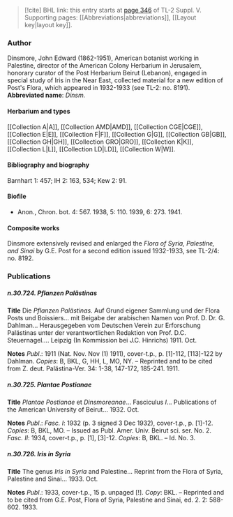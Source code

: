 > [!cite] BHL link: this entry starts at [page 346](https://www.biodiversitylibrary.org/page/33259392) of TL-2 Suppl. V.
> Supporting pages: [[Abbreviations|abbreviations]], [[Layout key|layout key]].

### Author

Dinsmore, John Edward (1862-1951), American botanist working in Palestine, director of the American Colony Herbarium in Jerusalem, honorary curator of the Post Herbarium Beirut (Lebanon), engaged in special study of Iris in the Near East, collected material for a new edition of Post's Flora, which appeared in 1932-1933 (see TL-2: no. 8191). 
**Abbreviated name**: *Dinsm.*

#### Herbarium and types

[[Collection A|A]], [[Collection AMD|AMD]], [[Collection CGE|CGE]], [[Collection E|E]], [[Collection F|F]], [[Collection G|G]], [[Collection GB|GB]], [[Collection GH|GH]], [[Collection GRO|GRO]], [[Collection K|K]], [[Collection L|L]], [[Collection LD|LD]], [[Collection W|W]].

#### Bibliography and biography

Barnhart 1: 457; IH 2: 163, 534; Kew 2: 91.

#### Biofile

- Anon., Chron. bot. 4: 567. 1938, 5: 110. 1939, 6: 273. 1941.

#### Composite works

Dinsmore extensively revised and enlarged the *Flora of Syria, Palestine, and Sinai* by G.E. Post for a second edition issued 1932-1933, see TL-2/4: no. 8192.

### Publications

##### n.30.724. Pflanzen Palästinas

**Title**
Die *Pflanzen Palästinas*. Auf Grund eigener Sammlung und der Flora Posts und Boissiers... mit Beigabe der arabischen Namen von Prof. D. Dr. G. Dahlman... Herausgegeben vom Deutschen Verein zur Erforschung Palästinas unter der verantwortlichen Redaktion von Prof. D.C. Steuernagel.... Leipzig (In Kommission bei J.C. Hinrichs) 1911. Oct.

**Notes**
*Publ*.: 1911 (Nat. Nov. Nov (1) 1911), cover-t.p., p. \[1\]-112, \[113\]-122 by Dahlman. *Copies*: B, BKL, G, HH, L, MO, NY. – Reprinted and to be cited from Z. deut. Palästina-Ver. 34: 1-38, 147-172, 185-241. 1911.

##### n.30.725. Plantae Postianae

**Title**
*Plantae Postianae* et *Dinsmoreanae*... Fasciculus *I*... Publications of the American University of Beirut... 1932. Oct.

**Notes**
*Publ*.: *Fasc. I*: 1932 (p. 3 signed 3 Dec 1932), cover-t.p., p. \[1\]-12. *Copies*: B, BKL, MO. – Issued as Publ. Amer. Univ. Beirut sci. ser. No. 2.
*Fasc. II*: 1934, cover-t.p., p. \[1\], \[3\]-12. *Copies*: B, BKL. – Id. No. 3.

##### n.30.726. Iris in Syria

**Title**
The genus *Iris in Syria* and Palestine... Reprint from the Flora of Syria, Palestine and Sinai... 1933. Oct.

**Notes**
*Publ*.: 1933, cover-t.p., 15 p. unpaged \[!\]. *Copy*: BKL. – Reprinted and to be cited from G.E. Post, Flora of Syria, Palestine and Sinai, ed. 2. 2: 588-602. 1933.

